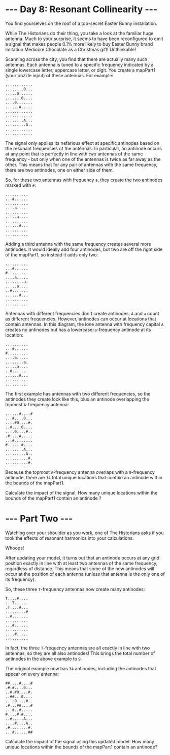 # --- Day 8: Resonant Collinearity ---
You find yourselves on the roof of a top-secret Easter Bunny installation.

While The Historians do their thing, you take a look at the familiar huge antenna. Much to your surprise, it seems to have been reconfigured to emit a signal that makes people 0.1% more likely to buy Easter Bunny brand Imitation Mediocre Chocolate as a Christmas gift! Unthinkable!

Scanning across the city, you find that there are actually many such antennas. Each antenna is tuned to a specific frequency indicated by a single lowercase letter, uppercase letter, or digit. You create a mapPart1 (your puzzle input) of these antennas. For example:

    ............
    ........0...
    .....0......
    .......0....
    ....0.......
    ......A.....
    ............
    ............
    ........A...
    .........A..
    ............
    ............
The signal only applies its nefarious effect at specific antinodes based on the resonant frequencies of the antennas. In particular, an antinode occurs at any point that is perfectly in line with two antennas of the same frequency - but only when one of the antennas is twice as far away as the other. This means that for any pair of antennas with the same frequency, there are two antinodes, one on either side of them.

So, for these two antennas with frequency ```a```, they create the two antinodes marked with ```#```:

    ..........
    ...#......
    ..........
    ....a.....
    ..........
    .....a....
    ..........
    ......#...
    ..........
    ..........
Adding a third antenna with the same frequency creates several more antinodes. It would ideally add four antinodes, but two are off the right side of the mapPart1, so instead it adds only two:

    ..........
    ...#......
    #.........
    ....a.....
    ........a.
    .....a....
    ..#.......
    ......#...
    ..........
    ..........
Antennas with different frequencies don't create antinodes; ```A``` and ```a``` count as different frequencies. However, antinodes can occur at locations that contain antennas. In this diagram, the lone antenna with frequency capital ```A``` creates no antinodes but has a lowercase-```a```-frequency antinode at its location:

    ..........
    ...#......
    #.........
    ....a.....
    ........a.
    .....a....
    ..#.......
    ......A...
    ..........
    ..........
The first example has antennas with two different frequencies, so the antinodes they create look like this, plus an antinode overlapping the topmost ```A```-frequency antenna:

    ......#....#
    ...#....0...
    ....#0....#.
    ..#....0....
    ....0....#..
    .#....A.....
    ...#........
    #......#....
    ........A...
    .........A..
    ..........#.
    ..........#.
Because the topmost ```A```-frequency antenna overlaps with a ```0```-frequency antinode, there are ```14``` total unique locations that contain an antinode within the bounds of the mapPart1.

Calculate the impact of the signal. How many unique locations within the bounds of the mapPart1 contain an antinode ?

# --- Part Two ---
Watching over your shoulder as you work, one of The Historians asks if you took the effects of resonant harmonics into your calculations.

Whoops!

After updating your model, it turns out that an antinode occurs at any grid position exactly in line with at least two antennas of the same frequency, regardless of distance. This means that some of the new antinodes will occur at the position of each antenna (unless that antenna is the only one of its frequency).

So, these three ```T```-frequency antennas now create many antinodes:

    T....#....
    ...T......
    .T....#...
    .........#
    ..#.......
    ..........
    ...#......
    ..........
    ....#.....
    ..........
In fact, the three ```T```-frequency antennas are all exactly in line with two antennas, so they are all also antinodes! This brings the total number of antinodes in the above example to ```9```.

The original example now has ```34``` antinodes, including the antinodes that appear on every antenna:

    ##....#....#
    .#.#....0...
    ..#.#0....#.
    ..##...0....
    ....0....#..
    .#...#A....#
    ...#..#.....
    #....#.#....
    ..#.....A...
    ....#....A..
    .#........#.
    ...#......##
Calculate the impact of the signal using this updated model. How many unique locations within the bounds of the mapPart1 contain an antinode?